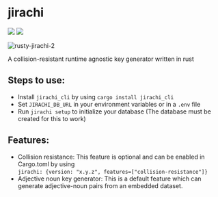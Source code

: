 # jirachi
<a href="https://crates.io/crates/jirachi"><img src=https://img.shields.io/badge/crates.io-v0.1.4-orange></a>
<a href="https://docs.rs/jirachi/0.1.4"><img src=https://img.shields.io/badge/docs.rs-jirachi-blue></a>

<img src="https://i.ibb.co/2M8nC9V/rusty-jirachi-2.png" alt="rusty-jirachi-2" border="0">

A collision-resistant runtime agnostic key generator written in rust

## Steps to use:
- Install `jirachi_cli` by using `cargo install jirachi_cli`
- Set `JIRACHI_DB_URL` in your environment variables or in a `.env` file
- Run `jirachi setup` to initialize your database (The database must be created for this to work)

## Features:
- Collision resistance: This feature is optional and can be enabled in Cargo.toml by using <br/>
`jirachi: {version: "x.y.z", features=["collision-resistance"]}`
- Adjective noun key generator: This is a default feature which can generate adjective-noun pairs from an embedded dataset.
